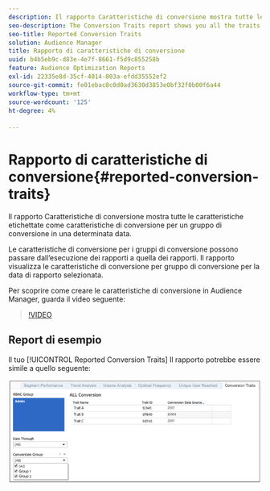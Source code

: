 ```yaml
---
description: Il rapporto Caratteristiche di conversione mostra tutte le caratteristiche etichettate come caratteristiche di conversione per un gruppo di conversione in una determinata data. Le caratteristiche di conversione per i gruppi di conversione possono passare dall’esecuzione dei rapporti a quella dei rapporti. Il rapporto visualizza le caratteristiche di conversione per gruppo di conversione per la data di rapporto selezionata.
seo-description: The Conversion Traits report shows you all the traits labeled as conversion traits for a conversion group at a certain date. Conversion traits for conversion groups can change from reporting run to reporting run. The report displays conversion traits by conversion group for the selected reporting date.
seo-title: Reported Conversion Traits
solution: Audience Manager
title: Rapporto di caratteristiche di conversione
uuid: b4b5eb9c-d83e-4e7f-8661-f5d9c855258b
feature: Audience Optimization Reports
exl-id: 22335e8d-35cf-4014-803a-efdd35552ef2
source-git-commit: fe01ebac8c0d0ad3630d3853e0bf32f0b00f6a44
workflow-type: tm+mt
source-wordcount: '125'
ht-degree: 4%

---
```


# Rapporto di caratteristiche di conversione{#reported-conversion-traits}

Il rapporto Caratteristiche di conversione mostra tutte le caratteristiche etichettate come caratteristiche di conversione per un gruppo di conversione in una determinata data.

Le caratteristiche di conversione per i gruppi di conversione possono passare dall’esecuzione dei rapporti a quella dei rapporti. Il rapporto visualizza le caratteristiche di conversione per gruppo di conversione per la data di rapporto selezionata.

Per scoprire come creare le caratteristiche di conversione in Audience Manager, guarda il video seguente:

>[!VIDEO](https://video.tv.adobe.com/v/23431/)

## Report di esempio

Il tuo [!UICONTROL Reported Conversion Traits] Il rapporto potrebbe essere simile a quello seguente:

![](assets/reported-conversion-traits.png)
